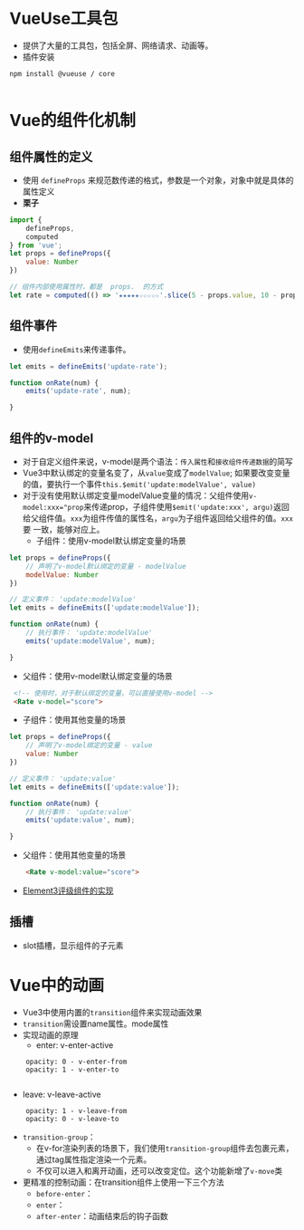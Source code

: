 # VueUse工具包

* 提供了大量的工具包，包括全屏、网络请求、动画等。
* 插件安装

```
npm install @vueuse / core
 
```

# Vue的组件化机制

## 组件属性的定义

* 使用 `defineProps` 来规范数传递的格式，参数是一个对象，对象中就是具体的属性定义
* **栗子**

```js
import {
    defineProps,
    computed
} from 'vue';
let props = defineProps({
    value: Number
})

// 组件内部使用属性时，都是  props.  的方式
let rate = computed(() => '★★★★★☆☆☆☆☆'.slice(5 - props.value, 10 - props.value))
```

## 组件事件

* 使用`defineEmits`来传递事件。

```js
let emits = defineEmits('update-rate');

function onRate(num) {
    emits('update-rate', num);

}
```

## 组件的v-model

* 对于自定义组件来说，v-model是两个语法：`传入属性`和`接收组件传递数据`的简写
* Vue3中默认绑定的变量名变了，从`value`变成了`modelValue`; 如果要改变变量的值，要执行一个事件`this.$emit('update:modelValue', value)`
* 对于没有使用默认绑定变量modelValue变量的情况：父组件使用`v-model:xxx="prop`来传递prop，子组件使用`$emit('update:xxx', argu)`返回给父组件值。`xxx`为组件传值的属性名，`argu`为子组件返回给父组件的值。`xxx`要 一致，能够对应上。
    - 子组件：使用v-model默认绑定变量的场景

```js
let props = defineProps({
    // 声明了v-model默认绑定的变量 - modelValue
    modelValue: Number
})

// 定义事件： 'update:modelValue'
let emits = defineEmits(['update:modelValue']);

function onRate(num) {
    // 执行事件： 'update:modelValue'
    emits('update:modelValue', num);

}
```

  + 父组件：使用v-model默认绑定变量的场景

```html
 <!-- 使用时，对于默认绑定的变量，可以直接使用v-model -->
 <Rate v-model="score">
```

  + 子组件：使用其他变量的场景

```js
let props = defineProps({
    // 声明了v-model绑定的变量 - value
    value: Number
})

// 定义事件： 'update:value'
let emits = defineEmits(['update:value']);

function onRate(num) {
    // 执行事件： 'update:value'
    emits('update:value', num);

}
```

  + 父组件：使用其他变量的场景

```html
    <Rate v-model:value="score">
```

* [Element3评级组件的实现](https://github.com/hug-sun/element3/blob/master/packages/element3/packages/rate/Rate.vue)

## 插槽

* slot插槽，显示组件的子元素

# Vue中的动画

* Vue3中使用内置的`transition`组件来实现动画效果
* `transition`需设置name属性。mode属性
* 实现动画的原理
  + enter: v-enter-active

```
    opacity: 0 - v-enter-from
    opacity: 1 - v-enter-to 
 
```

  + leave: v-leave-active

```
    opacity: 1 - v-leave-from
    opacity: 0 - v-leave-to
```

* `transition-group`：
    - 在v-for渲染列表的场景下，我们使用`transition-group`组件去包裹元素，通过tag属性指定渲染一个元素。
    - 不仅可以进入和离开动画，还可以改变定位。这个功能新增了`v-move`类
* 更精准的控制动画：在transition组件上使用一下三个方法
    - `before-enter`：
    - `enter`：
    - `after-enter`：动画结束后的钩子函数
